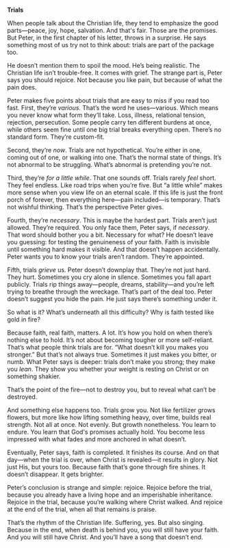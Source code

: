 **Trials**

When people talk about the Christian life, they tend to emphasize the good parts—peace, joy, hope, salvation. And that's fair. Those are the promises. But Peter, in the first chapter of his letter, throws in a surprise. He says something most of us try not to think about: trials are part of the package too.

He doesn’t mention them to spoil the mood. He’s being realistic. The Christian life isn’t trouble-free. It comes with grief. The strange part is, Peter says you should rejoice. Not because you like pain, but because of what the pain does.

Peter makes five points about trials that are easy to miss if you read too fast. First, they’re _various_. That’s the word he uses—various. Which means you never know what form they’ll take. Loss, illness, relational tension, rejection, persecution. Some people carry ten different burdens at once, while others seem fine until one big trial breaks everything open. There’s no standard form. They’re custom-fit.

Second, they’re _now_. Trials are not hypothetical. You’re either in one, coming out of one, or walking into one. That’s the normal state of things. It’s not abnormal to be struggling. What’s abnormal is pretending you’re not.

Third, they’re _for a little while_. That one sounds off. Trials rarely _feel_ short. They feel endless. Like road trips when you’re five. But “a little while” makes more sense when you view life on an eternal scale. If this life is just the front porch of forever, then everything here—pain included—is temporary. That’s not wishful thinking. That’s the perspective Peter gives.

Fourth, they’re _necessary_. This is maybe the hardest part. Trials aren’t just allowed. They’re required. You only face them, Peter says, if _necessary_. That word should bother you a bit. Necessary for what? He doesn’t leave you guessing: for testing the genuineness of your faith. Faith is invisible until something hard makes it visible. And that doesn’t happen accidentally. Peter wants you to know your trials aren’t random. They’re appointed.

Fifth, trials _grieve_ us. Peter doesn’t downplay that. They’re not just hard. They hurt. Sometimes you cry alone in silence. Sometimes you fall apart publicly. Trials rip things away—people, dreams, stability—and you’re left trying to breathe through the wreckage. That’s part of the deal too. Peter doesn’t suggest you hide the pain. He just says there’s something under it.

So what is it? What’s underneath all this difficulty? Why is faith tested like gold in fire?

Because faith, real faith, matters. A lot. It’s how you hold on when there’s nothing else to hold. It’s not about becoming tougher or more self-reliant. That’s what people think trials are for. “What doesn’t kill you makes you stronger.” But that’s not always true. Sometimes it just makes you bitter, or numb. What Peter says is deeper: trials don’t make you strong; they make you _lean_. They show you whether your weight is resting on Christ or on something shakier.

That’s the point of the fire—not to destroy you, but to reveal what can’t be destroyed.

And something else happens too. Trials grow you. Not like fertilizer grows flowers, but more like how lifting something heavy, over time, builds real strength. Not all at once. Not evenly. But growth nonetheless. You learn to endure. You learn that God's promises actually hold. You become less impressed with what fades and more anchored in what doesn’t.

Eventually, Peter says, faith is completed. It finishes its course. And on that day—when the trial is over, when Christ is revealed—it results in glory. Not just His, but yours too. Because faith that’s gone through fire shines. It doesn’t disappear. It gets brighter.

Peter’s conclusion is strange and simple: rejoice. Rejoice before the trial, because you already have a living hope and an imperishable inheritance. Rejoice in the trial, because you’re walking where Christ walked. And rejoice at the end of the trial, when all that remains is praise.

That’s the rhythm of the Christian life. Suffering, yes. But also singing. Because in the end, when death is behind you, you will still have your faith. And you will still have Christ. And you’ll have a song that doesn’t end.